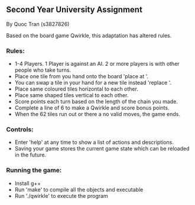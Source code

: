 ## Second Year University Assignment
By Quoc Tran (s3827826)

Based on the board game Qwirkle, this adaptation has altered rules.

### Rules:
- 1-4 Players. 1 Player is against an AI. 2 or more players is with other people who take turns.
- Place one tile from you hand onto the board 'place <tile code> at <grid code>'.
- You can swap a tile in your hand for a new tile instead 'replace <tile code>'.
- Place same coloured tiles horizontal to each other.
- Place same shaped tiles vertical to each other.
- Score points each turn based on the length of the chain you made.
- Complete a line of 6 to make a Qwirkle and score bonus points.
- When the 62 tiles run out or there a no valid moves, the game ends.

### Controls:
- Enter 'help' at any time to show a list of actions and descriptions.
- Saving your game stores the current game state which can be reloaded in the future.

### Running the game:
- Install g++
- Run 'make' to compile all the objects and executable
- Run './qwirkle' to execute the program
